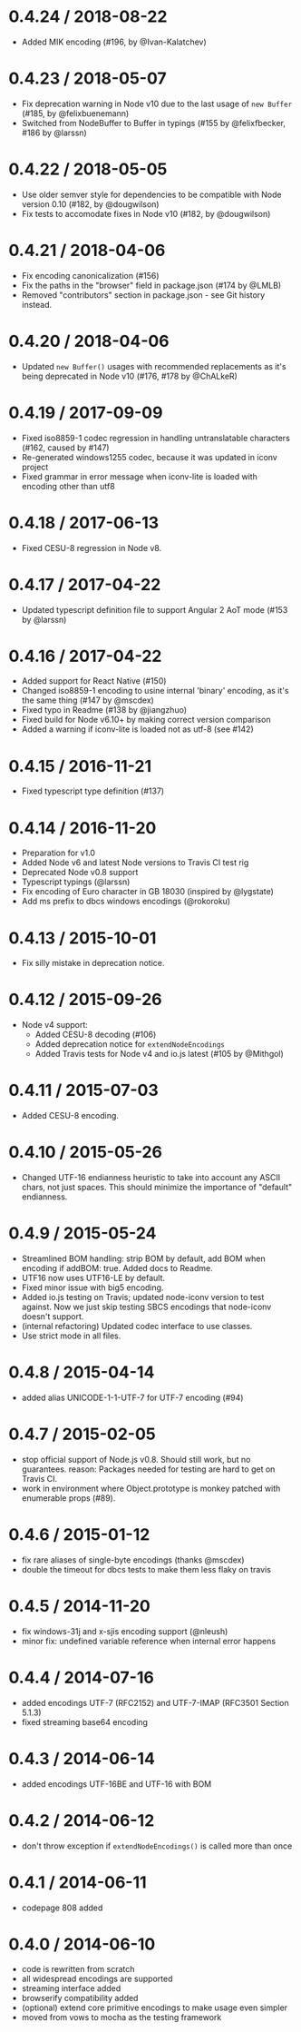 # 0.4.24 / 2018-08-22
  * Added MIK encoding (#196, by @Ivan-Kalatchev)
# 0.4.23 / 2018-05-07
  * Fix deprecation warning in Node v10 due to the last usage of `new Buffer` (#185, by @felixbuenemann)
  * Switched from NodeBuffer to Buffer in typings (#155 by @felixfbecker, #186 by @larssn)
# 0.4.22 / 2018-05-05
  * Use older semver style for dependencies to be compatible with Node version 0.10 (#182, by @dougwilson)
  * Fix tests to accomodate fixes in Node v10 (#182, by @dougwilson)
# 0.4.21 / 2018-04-06
  * Fix encoding canonicalization (#156)
  * Fix the paths in the "browser" field in package.json (#174 by @LMLB)
  * Removed "contributors" section in package.json - see Git history instead.
# 0.4.20 / 2018-04-06
  * Updated `new Buffer()` usages with recommended replacements as it's being deprecated in Node v10 (#176, #178 by @ChALkeR)
# 0.4.19 / 2017-09-09
  * Fixed iso8859-1 codec regression in handling untranslatable characters (#162, caused by #147)
  * Re-generated windows1255 codec, because it was updated in iconv project
  * Fixed grammar in error message when iconv-lite is loaded with encoding other than utf8
# 0.4.18 / 2017-06-13
  * Fixed CESU-8 regression in Node v8.
# 0.4.17 / 2017-04-22
 * Updated typescript definition file to support Angular 2 AoT mode (#153 by @larssn)
# 0.4.16 / 2017-04-22
 * Added support for React Native (#150)
 * Changed iso8859-1 encoding to usine internal 'binary' encoding, as it's the same thing (#147 by @mscdex)
 * Fixed typo in Readme (#138 by @jiangzhuo)
 * Fixed build for Node v6.10+ by making correct version comparison
 * Added a warning if iconv-lite is loaded not as utf-8 (see #142)
# 0.4.15 / 2016-11-21
 * Fixed typescript type definition (#137)
# 0.4.14 / 2016-11-20
 * Preparation for v1.0
 * Added Node v6 and latest Node versions to Travis CI test rig
 * Deprecated Node v0.8 support
 * Typescript typings (@larssn)
 * Fix encoding of Euro character in GB 18030 (inspired by @lygstate)
 * Add ms prefix to dbcs windows encodings (@rokoroku)
# 0.4.13 / 2015-10-01
 * Fix silly mistake in deprecation notice.
# 0.4.12 / 2015-09-26
 * Node v4 support:
   * Added CESU-8 decoding (#106)
   * Added deprecation notice for `extendNodeEncodings`
   * Added Travis tests for Node v4 and io.js latest (#105 by @Mithgol)
# 0.4.11 / 2015-07-03
 * Added CESU-8 encoding.
# 0.4.10 / 2015-05-26
 * Changed UTF-16 endianness heuristic to take into account any ASCII chars, not
   just spaces. This should minimize the importance of "default" endianness.
# 0.4.9 / 2015-05-24
 * Streamlined BOM handling: strip BOM by default, add BOM when encoding if 
   addBOM: true. Added docs to Readme.
 * UTF16 now uses UTF16-LE by default.
 * Fixed minor issue with big5 encoding.
 * Added io.js testing on Travis; updated node-iconv version to test against.
   Now we just skip testing SBCS encodings that node-iconv doesn't support.
 * (internal refactoring) Updated codec interface to use classes.
 * Use strict mode in all files.
# 0.4.8 / 2015-04-14
 * added alias UNICODE-1-1-UTF-7 for UTF-7 encoding (#94)
# 0.4.7 / 2015-02-05
 * stop official support of Node.js v0.8. Should still work, but no guarantees.
   reason: Packages needed for testing are hard to get on Travis CI.
 * work in environment where Object.prototype is monkey patched with enumerable 
   props (#89).
# 0.4.6 / 2015-01-12
 * fix rare aliases of single-byte encodings (thanks @mscdex)
 * double the timeout for dbcs tests to make them less flaky on travis
# 0.4.5 / 2014-11-20
 * fix windows-31j and x-sjis encoding support (@nleush)
 * minor fix: undefined variable reference when internal error happens
# 0.4.4 / 2014-07-16
 * added encodings UTF-7 (RFC2152) and UTF-7-IMAP (RFC3501 Section 5.1.3)
 * fixed streaming base64 encoding
# 0.4.3 / 2014-06-14
 * added encodings UTF-16BE and UTF-16 with BOM
# 0.4.2 / 2014-06-12
 * don't throw exception if `extendNodeEncodings()` is called more than once
# 0.4.1 / 2014-06-11
 * codepage 808 added
# 0.4.0 / 2014-06-10
 * code is rewritten from scratch
 * all widespread encodings are supported
 * streaming interface added
 * browserify compatibility added
 * (optional) extend core primitive encodings to make usage even simpler
 * moved from vows to mocha as the testing framework
